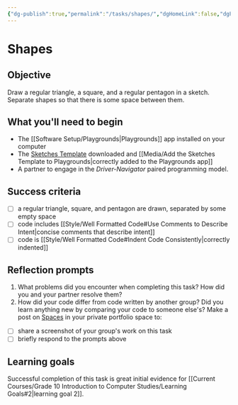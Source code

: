 ```yaml
---
{"dg-publish":true,"permalink":"/tasks/shapes/","dgHomeLink":false,"dgPassFrontmatter":false}
---
```


# Shapes
## Objective
Draw a regular triangle, a square, and a regular pentagon in a sketch. Separate shapes so that there is some space between them.
## What you'll need to begin
- The [[Software Setup/Playgrounds|Playgrounds]] app installed on your computer
- The [Sketches Template](https://www.icloud.com/iclouddrive/05byqMOJr5k8w6zM3ehUHTv1Q#Sketches_Template) downloaded and [[Media/Add the Sketches Template to Playgrounds|correctly added to the Playgrounds app]]
- A partner to engage in the *Driver-Navigator* paired programming model.

## Success criteria
- [ ] a regular triangle, square, and pentagon are drawn, separated by some empty space
- [ ] code includes [[Style/Well Formatted Code#Use Comments to Describe Intent|concise comments that describe intent]]
- [ ] code is [[Style/Well Formatted Code#Indent Code Consistently|correctly indented]]

## Reflection prompts
1. What problems did you encounter when completing this task? How did you and your partner resolve them?
2. How did your code differ from code written by another group? Did you learn anything new by comparing your code to someone else's?
Make a post on [Spaces](https://ca.spacesedu.ca) in your private portfolio space to:
- [ ] share a screenshot of your group's work on this task
- [ ] briefly respond to the prompts above

## Learning goals
Successful completion of this task is great initial evidence for [[Current Courses/Grade 10 Introduction to Computer Studies/Learning Goals#2|learning goal 2]].

